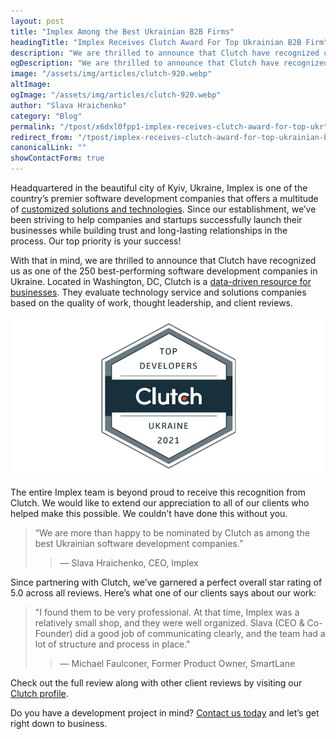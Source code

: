 ```yaml
---
layout: post
title: "Implex Among the Best Ukrainian B2B Firms"
headingTitle: "Implex Receives Clutch Award For Top Ukrainian B2B Firm"
description: "We are thrilled to announce that Clutch have recognized us as one of the 250 best-performing software development companies in Ukraine."
ogDescription: "We are thrilled to announce that Clutch have recognized us as one of the 250 best-performing software development companies in Ukraine."
image: "/assets/img/articles/clutch-920.webp"
altImage:
ogImage: "/assets/img/articles/clutch-920.webp"
author: "Slava Hraichenko"
category: "Blog"
permalink: "/tpost/x6dxl0fpp1-implex-receives-clutch-award-for-top-ukr"
redirect_from: "/tpost/implex-receives-clutch-award-for-top-ukrainian-b2b-firm"
canonicalLink: ""
showContactForm: true
---
```


Headquartered in the beautiful city of Kyiv, Ukraine, Implex is one of the country’s premier software development companies that offers a multitude of [customized solutions and technologies](https://implex.dev/tpost/x6dxl0fpp1-implex-receives-clutch-award-for-top-ukr#:~:text=customized%20solutions%20and%20technologies). Since our establishment, we’ve been striving to help companies and startups successfully launch their businesses while building trust and long-lasting relationships in the process. Our top priority is your success!

With that in mind, we are thrilled to announce that Clutch have recognized us as one of the 250 best-performing software development companies in Ukraine. Located in Washington, DC, Clutch is a [data-driven resource for businesses](https://clutch.co/developers/ukraine). They evaluate technology service and solutions companies based on the quality of work, thought leadership, and client reviews.

![Implex in Clutch top list](/assets/img/articles/clutch-920.webp)

The entire Implex team is beyond proud to receive this recognition from Clutch. We would like to extend our appreciation to all of our clients who helped make this possible. We couldn’t have done this without you.

> “We are more than happy to be nominated by Clutch as among the best Ukrainian software development companies.”
>
> > — Slava Hraichenko, CEO, Implex

Since partnering with Clutch, we’ve garnered a perfect overall star rating of 5.0 across all reviews. Here’s what one of our clients says about our work:

> "I found them to be very professional. At that time, Implex was a relatively small shop, and they were well organized. Slava (CEO & Co-Founder)
> did a good job of communicating clearly, and the team had a lot of structure and process in place."
>
> > — Michael Faulconer, Former Product Owner, SmartLane

Check out the full review along with other client reviews by visiting our [Clutch profile](https://clutch.co/profile/implex).

Do you have a development project in mind? [Contact us today](https://implex.dev/#contact-us) and let’s get right down to business.
